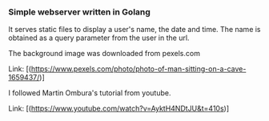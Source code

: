 ### Simple webserver written in Golang 

It serves static files to display a user's name, the date and time.
The name is obtained as a query parameter from the user in the url.

The background image was downloaded from pexels.com

Link: [(https://www.pexels.com/photo/photo-of-man-sitting-on-a-cave-1659437/)]

I followed Martin Ombura's tutorial from youtube.

Link: [(https://www.youtube.com/watch?v=AyktH4NDtJU&t=410s)]